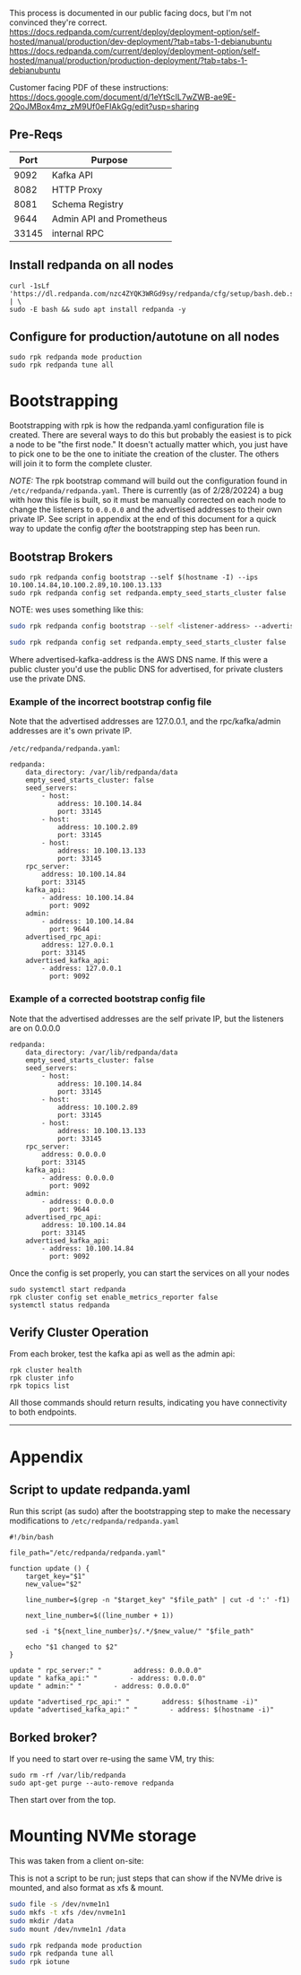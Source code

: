 

This process is documented in our public facing docs, but I'm not convinced they're correct.
https://docs.redpanda.com/current/deploy/deployment-option/self-hosted/manual/production/dev-deployment/?tab=tabs-1-debianubuntu
https://docs.redpanda.com/current/deploy/deployment-option/self-hosted/manual/production/production-deployment/?tab=tabs-1-debianubuntu


Customer facing PDF of these instructions:
https://docs.google.com/document/d/1eYtScIL7wZWB-ae9E-2QoJMBox4mz_zM9Uf0eFIAkGg/edit?usp=sharing

## Pre-Reqs

| Port | Purpose |
|---|---|
|9092|Kafka API|
|8082|HTTP Proxy|
|8081|Schema Registry|
|9644|Admin API and Prometheus|
|33145|internal RPC|


## Install redpanda on all nodes
```
curl -1sLf 'https://dl.redpanda.com/nzc4ZYQK3WRGd9sy/redpanda/cfg/setup/bash.deb.sh' | \
sudo -E bash && sudo apt install redpanda -y
```

## Configure for production/autotune on all nodes

```
sudo rpk redpanda mode production
sudo rpk redpanda tune all
```

# Bootstrapping

Bootstrapping with rpk is how the redpanda.yaml configuration file is created.  There are several ways to do this but probably the easiest is to pick a node to be "the first node."  It doesn't actually matter which, you just have to pick one to be the one to initiate the creation of the cluster.   The others will join it to form the complete cluster.


_NOTE:_  The rpk bootstrap command will build out the configuration found in `/etc/redpanda/redpanda.yaml`.  There is currently (as of 2/28/20224) a bug with how this file is built, so it must be manually corrected on each node to change the listeners to `0.0.0.0` and the advertised addresses to their own private IP.  See script in appendix at the end of this document for a quick way to update the config _after_ the bootstrapping step has been run.



## Bootstrap Brokers

```
sudo rpk redpanda config bootstrap --self $(hostname -I) --ips 10.100.14.84,10.100.2.89,10.100.13.133
sudo rpk redpanda config set redpanda.empty_seed_starts_cluster false
```

NOTE:  wes uses something like this:
```bash
sudo rpk redpanda config bootstrap --self <listener-address> --advertised-kafka <advertised-kafka-address> --ips <seed-server1-ip>,<seed-server2-ip>,<seed-server3-ip>

sudo rpk redpanda config set redpanda.empty_seed_starts_cluster false
```
Where advertised-kafka-address is the AWS DNS name.   If this were a public cluster you'd use the public DNS for advertised, for private clusters use the private DNS.


### Example of the incorrect bootstrap config file


Note that the advertised addresses are 127.0.0.1, and the rpc/kafka/admin addresses are it's own private IP.

`/etc/redpanda/redpanda.yaml`:

```
redpanda:
    data_directory: /var/lib/redpanda/data
    empty_seed_starts_cluster: false
    seed_servers:
        - host:
            address: 10.100.14.84
            port: 33145
        - host:
            address: 10.100.2.89
            port: 33145
        - host:
            address: 10.100.13.133
            port: 33145
    rpc_server:
        address: 10.100.14.84
        port: 33145
    kafka_api:
        - address: 10.100.14.84
          port: 9092
    admin:
        - address: 10.100.14.84
          port: 9644
    advertised_rpc_api:
        address: 127.0.0.1
        port: 33145
    advertised_kafka_api:
        - address: 127.0.0.1
          port: 9092
```



### Example of a corrected bootstrap config file

Note that the advertised addresses are the self private IP, but the listeners are on 0.0.0.0

```
redpanda:
    data_directory: /var/lib/redpanda/data
    empty_seed_starts_cluster: false
    seed_servers:
        - host:
            address: 10.100.14.84
            port: 33145
        - host:
            address: 10.100.2.89
            port: 33145
        - host:
            address: 10.100.13.133
            port: 33145
    rpc_server:
        address: 0.0.0.0
        port: 33145
    kafka_api:
        - address: 0.0.0.0
          port: 9092
    admin:
        - address: 0.0.0.0
          port: 9644
    advertised_rpc_api:
        address: 10.100.14.84
        port: 33145
    advertised_kafka_api:
        - address: 10.100.14.84
          port: 9092
```



Once the config is set properly, you can start the services on all your nodes

```
sudo systemctl start redpanda
rpk cluster config set enable_metrics_reporter false
systemctl status redpanda
```


## Verify Cluster Operation

From each broker, test the kafka api as well as the admin api:

```
rpk cluster health
rpk cluster info
rpk topics list
```

All those commands should return results, indicating you have connectivity to both endpoints.

---

# Appendix


## Script to update redpanda.yaml

Run this script (as sudo) after the bootstrapping step to make the necessary modifications to `/etc/redpanda/redpanda.yaml`


```
#!/bin/bash

file_path="/etc/redpanda/redpanda.yaml"

function update () {
    target_key="$1"
    new_value="$2"

    line_number=$(grep -n "$target_key" "$file_path" | cut -d ':' -f1)

    next_line_number=$((line_number + 1))

    sed -i "${next_line_number}s/.*/$new_value/" "$file_path"

    echo "$1 changed to $2"
}

update " rpc_server:" "        address: 0.0.0.0"
update " kafka_api:" "        - address: 0.0.0.0"
update " admin:" "        - address: 0.0.0.0"

update "advertised_rpc_api:" "        address: $(hostname -i)"
update "advertised_kafka_api:" "        - address: $(hostname -i)"

```

## Borked broker?

If you need to start over re-using the same VM, try this:

```
sudo rm -rf /var/lib/redpanda
sudo apt-get purge --auto-remove redpanda
```

Then start over from the top.


# Mounting NVMe storage

This was taken from a client on-site:

This is not a script to be run; just steps that can show if the NVMe drive is mounted, and also format as xfs & mount.
```bash
sudo file -s /dev/nvme1n1
sudo mkfs -t xfs /dev/nvme1n1
sudo mkdir /data
sudo mount /dev/nvme1n1 /data

sudo rpk redpanda mode production
sudo rpk redpanda tune all
sudo rpk iotune
```



